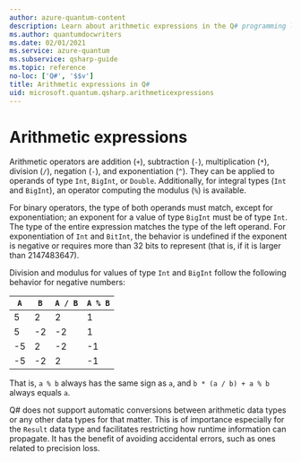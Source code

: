 ```yaml
---
author: azure-quantum-content
description: Learn about arithmetic expressions in the Q# programming language.
ms.author: quantumdocwriters
ms.date: 02/01/2021
ms.service: azure-quantum
ms.subservice: qsharp-guide
ms.topic: reference
no-loc: ['Q#', '$$v']
title: Arithmetic expressions in Q#
uid: microsoft.quantum.qsharp.arithmeticexpressions
---
```


# Arithmetic expressions

Arithmetic operators are addition (`+`), subtraction (`-`), multiplication (`*`), division (`/`), negation (`-`), and exponentiation (`^`). They can be applied to operands of type `Int`, `BigInt`, or `Double`. Additionally, for integral types (`Int` and `BigInt`), an operator computing the modulus (`%`) is available.

For binary operators, the type of both operands must match, except for exponentiation; an exponent for a value of type `BigInt` must be of type `Int`. The type of the entire expression matches the type of the left operand. For exponentiation of `Int` and `BitInt`, the behavior is undefined if the exponent is negative or requires more than 32 bits to represent (that is, if it is larger than 2147483647).

Division and modulus for values of type `Int` and `BigInt` follow the following behavior for
negative numbers:

 `A` | `B` | `A / B` | `A % B`
---------|----------|---------|---------
 5 | 2 | 2 | 1
 5 | -2 | -2 | 1
 -5 | 2 | -2 | -1
 -5 | -2 | 2 | -1

That is, `a % b` always has the same sign as `a`, and `b * (a / b) + a % b` always equals `a`.

Q# does not support automatic conversions between arithmetic data types or any other data types for that matter. This is of importance especially for the `Result` data type and facilitates restricting how runtime information can propagate. It has the benefit of avoiding accidental errors, such as ones related to precision loss.



